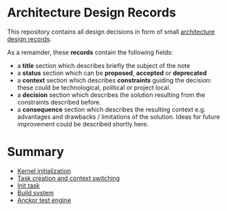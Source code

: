 # Architecture Design Records

This repository contains all design decisions in form of small [architecture design records](https://cognitect.com/blog/2011/11/15/documenting-architecture-decisions).

As a remainder, these **records** contain the following fields:
- a **title** section which describes briefly the subject of the note
- a **status** section which can be **proposed**, **accepted** or **deprecated**
- a **context** section which describes **constraints** guiding the decision: these could be technological, political or project local.
- a **decision** section which describes the solution resulting from the constraints described before.
- a **consequence** section which describes the resulting context e.g. advantages and drawbacks / limitations of the solution. Ideas for future improvement could be described shortly here.

# Summary

- [Kernel initialization](./adr-001.md)
- [Task creation and context switching](./adr-002.md)
- [Init task](./adr-003.md)
- [Build system](./adr-004.md)
- [Anckor test engine](./adr-005.md)